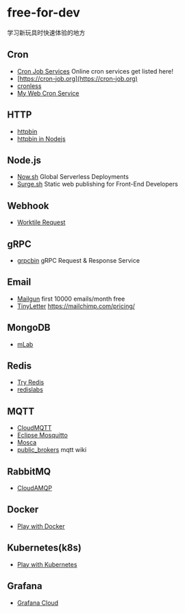 # free-for-dev
学习新玩具时快速体验的地方

## Cron
- [Cron Job Services](https://www.cronjobservices.com/) Online cron services get listed here!
- [https://cron-job.org](https://cron-job.org)
- [cronless](https://cronless.com)
- [My Web Cron Service](http://mywebcron.com/)

## HTTP
- [httpbin](https://httpbin.org/)
- [httpbin in Nodejs](https://httpbin.isayme.org/)

## Node.js
- [Now.sh](http://now.sh/) Global Serverless Deployments
- [Surge.sh](https://surge.sh/) Static web publishing for Front-End Developers

## Webhook
- [Worktile Request](https://request.worktile.com/)

## gRPC
- [grpcbin](https://grpcb.in/) gRPC Request & Response Service

## Email
- [Mailgun](https://www.mailgun.com/) first 10000 emails/month free
- [TinyLetter](https://tinyletter.com/) https://mailchimp.com/pricing/

## MongoDB
- [mLab](https://mlab.com/plans/pricing/#plan-type=sandbox)

## Redis
- [Try Redis](https://try.redis.io/)
- [redislabs](https://redislabs.com/blog/redis-cloud-30mb-ram-30-connections-for-free/)

## MQTT
- [CloudMQTT](https://www.cloudmqtt.com/plans.html)
- [Eclipse Mosquitto](http://mosquitto.org/)
- [Mosca](http://www.mosca.io/)
- [public_brokers](https://github.com/mqtt/mqtt.github.io/wiki/public_brokers) mqtt wiki

## RabbitMQ
- [CloudAMQP](https://www.cloudamqp.com/plans.html)

## Docker
- [Play with Docker](https://labs.play-with-docker.com/)

## Kubernetes(k8s)
- [Play with Kubernetes](https://labs.play-with-k8s.com/)

## Grafana
- [Grafana Cloud](https://grafana.com/cloud/grafana)
